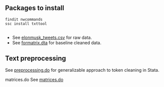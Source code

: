 
## Packages to install
```
findit nwcommands
ssc install txttool
```
##
- See [elonmusk_tweets.csv](elonmusk_tweets.csv) for raw data.
- See [formatrix.dta](formatrix.dta) for baseline cleaned data.

## Text preprocessing
See [preprocessing.do](preprocessing.do) for generalizable approach to token cleaning in Stata.


matrices.do
See [matrices.do](matrices.do)
